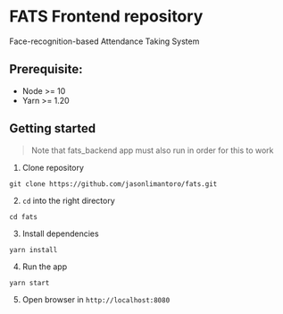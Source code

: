 # FATS Frontend repository

Face-recognition-based Attendance Taking System

## Prerequisite:

- Node >= 10
- Yarn >= 1.20

## Getting started

> Note that fats_backend app must also run in order for this to work

1. Clone repository

```
git clone https://github.com/jasonlimantoro/fats.git
```

2. `cd` into the right directory

```
cd fats
```

3. Install dependencies

```
yarn install
```

4. Run the app

```
yarn start
```

5. Open browser in `http://localhost:8080`
